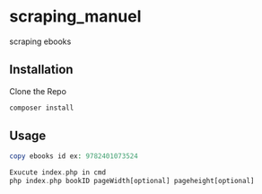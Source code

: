 # scraping_manuel

scraping ebooks

## Installation

Clone the Repo 

```bash
composer install
```

## Usage

```php
copy ebooks id ex: 9782401073524

Exucute index.php in cmd
php index.php bookID pageWidth[optional] pageheight[optional]



```
